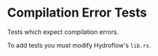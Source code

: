 # Compilation Error Tests

Tests which expect compilation errors.

To add tests you must modify Hydroflow's `lib.rs`.
